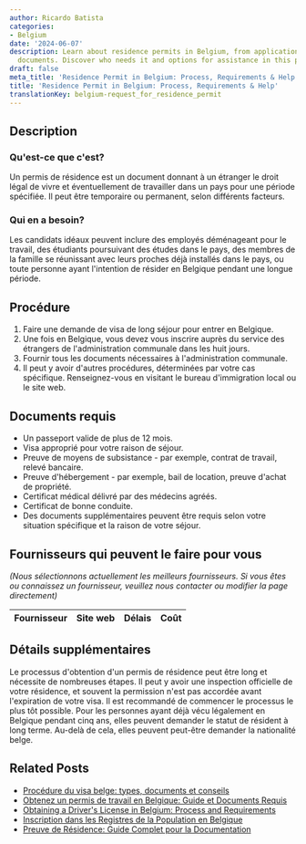 ```yaml
---
author: Ricardo Batista
categories:
- Belgium
date: '2024-06-07'
description: Learn about residence permits in Belgium, from application steps to required
  documents. Discover who needs it and options for assistance in this process.
draft: false
meta_title: 'Residence Permit in Belgium: Process, Requirements & Help'
title: 'Residence Permit in Belgium: Process, Requirements & Help'
translationKey: belgium-request_for_residence_permit
---
```


## Description
### Qu'est-ce que c'est?
Un permis de résidence est un document donnant à un étranger le droit légal de vivre et éventuellement de travailler dans un pays pour une période spécifiée. Il peut être temporaire ou permanent, selon différents facteurs.

### Qui en a besoin?
Les candidats idéaux peuvent inclure des employés déménageant pour le travail, des étudiants poursuivant des études dans le pays, des membres de la famille se réunissant avec leurs proches déjà installés dans le pays, ou toute personne ayant l'intention de résider en Belgique pendant une longue période.

## Procédure
1. Faire une demande de visa de long séjour pour entrer en Belgique.
2. Une fois en Belgique, vous devez vous inscrire auprès du service des étrangers de l'administration communale dans les huit jours.
3. Fournir tous les documents nécessaires à l'administration communale.
4. Il peut y avoir d'autres procédures, déterminées par votre cas spécifique. Renseignez-vous en visitant le bureau d'immigration local ou le site web.

## Documents requis
- Un passeport valide de plus de 12 mois.
- Visa approprié pour votre raison de séjour.
- Preuve de moyens de subsistance - par exemple, contrat de travail, relevé bancaire.
- Preuve d'hébergement - par exemple, bail de location, preuve d'achat de propriété.
- Certificat médical délivré par des médecins agréés.
- Certificat de bonne conduite.
- Des documents supplémentaires peuvent être requis selon votre situation spécifique et la raison de votre séjour.

## Fournisseurs qui peuvent le faire pour vous

_(Nous sélectionnons actuellement les meilleurs fournisseurs. Si vous êtes ou connaissez un fournisseur, veuillez nous contacter ou modifier la page directement)_

| Fournisseur     |     Site web    |     Délais       |       Coût       |
| :-------------: | :-------------: |  :-------------: | :-------------: |

## Détails supplémentaires
Le processus d'obtention d'un permis de résidence peut être long et nécessite de nombreuses étapes. Il peut y avoir une inspection officielle de votre résidence, et souvent la permission n'est pas accordée avant l'expiration de votre visa. Il est recommandé de commencer le processus le plus tôt possible. Pour les personnes ayant déjà vécu légalement en Belgique pendant cinq ans, elles peuvent demander le statut de résident à long terme. Au-delà de cela, elles peuvent peut-être demander la nationalité belge.


## Related Posts

- [Procédure du visa belge: types, documents et conseils](https://tramitit.com/fr/guides/belgium/demande_de_visa/)
- [Obtenez un permis de travail en Belgique: Guide et Documents Requis](https://tramitit.com/fr/guides/belgium/demande_de_permis_de_travail/)
- [Obtaining a Driver's License in Belgium: Process and Requirements](https://tramitit.com/fr/guides/belgium/demande_de_permis_de_conduire/)
- [Inscription dans les Registres de la Population en Belgique](https://tramitit.com/fr/guides/belgium/inscription_dans_les_registres_de_la_population/)
- [Preuve de Résidence: Guide Complet pour la Documentation](https://tramitit.com/fr/guides/belgium/demande_de_certificat_de_residence/)